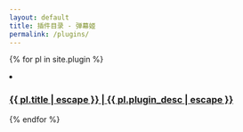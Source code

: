 ```yaml
---
layout: default
title: 插件目录 - 弹幕姬
permalink: /plugins/
---
```

{% for pl in site.plugin %}
<li><h3><a class="post-link" href="{{ pl.url }}">{{ pl.title | escape }} | {{ pl.plugin_desc | escape }}</a></h3></li>
{% endfor %}